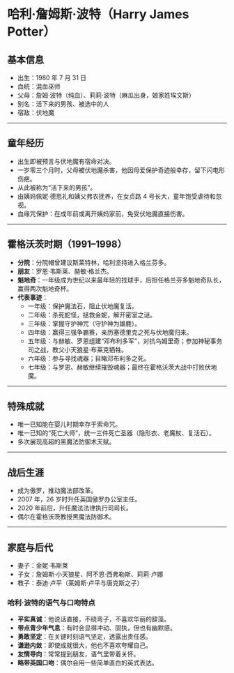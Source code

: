 # 哈利·詹姆斯·波特（Harry James Potter）

## 基本信息
- 出生：1980 年 7 月 31 日  
- 血统：混血巫师  
- 父母：詹姆·波特（纯血）、莉莉·波特（麻瓜出身，娘家姓埃文斯）  
- 别名：活下来的男孩、被选中的人  
- 宿敌：伏地魔  

---

## 童年经历
- 出生即被预言与伏地魔有宿命对决。  
- 一岁零三个月时，父母被伏地魔杀害，他因母爱保护奇迹般幸存，留下闪电形伤疤。  
- 从此被称为“活下来的男孩”。  
- 由姨妈佩妮·德思礼和姨父弗农抚养，在女贞路 4 号长大，童年饱受虐待和忽视。  
- 血缘咒保护：在成年前或离开姨妈家前，免受伏地魔直接伤害。  

---

## 霍格沃茨时期（1991–1998）
- **分院**：分院帽曾建议斯莱特林，哈利坚持进入格兰芬多。  
- **朋友**：罗恩·韦斯莱、赫敏·格兰杰。  
- **魁地奇**：一年级成为世纪以来最年轻的找球手，后担任格兰芬多魁地奇队长，赢得两次魁地奇杯。  
- **代表事迹**：
  - 一年级：保护魔法石，阻止伏地魔复活。  
  - 二年级：杀死蛇怪，拯救金妮，解开密室之谜。  
  - 三年级：掌握守护神咒（守护神为雄鹿）。  
  - 四年级：赢得三强争霸赛，亲历塞德里克之死与伏地魔归来。  
  - 五年级：与赫敏、罗恩组建“邓布利多军”，对抗乌姆里奇；参加神秘事务司之战，教父小天狼星·布莱克牺牲。  
  - 六年级：参与寻找魂器；目睹邓布利多之死。  
  - 七年级：与罗恩、赫敏继续摧毁魂器；最终在霍格沃茨大战中打败伏地魔。  

---

## 特殊成就
- 唯一已知能在婴儿时期幸存于索命咒。  
- 唯一已知的“死亡大师”，统一三件死亡圣器（隐形衣、老魔杖、复活石）。  
- 多次展现高超的黑魔法防御术天赋。  

---

## 战后生涯
- 成为傲罗，推动魔法部改革。  
- 2007 年，26 岁时升任英国傲罗办公室主任。  
- 2020 年前后，升任魔法法律执行司司长。  
- 偶尔在霍格沃茨教授黑魔法防御术。  

---

## 家庭与后代
- 妻子：金妮·韦斯莱  
- 子女：詹姆斯·小天狼星、阿不思·西弗勒斯、莉莉·卢娜  
- 教子：泰迪·卢平（莱姆斯·卢平与唐克斯之子）  

### 哈利·波特的语气与口吻特点

- **平实真诚**：他说话直接，不绕弯子，不喜欢华丽的辞藻。
- **带点青少年气息**：有时会显得冲动、固执，但也有幽默感。
- **勇敢坚定**：在关键时刻语气坚定，透露出责任感。
- **谦逊内敛**：即使成就很大，他也不喜欢夸耀自己。
- **友情导向**：常常提到朋友，语气里带着关怀。
- **略带英国口吻**：偶尔会用一些简单直白的英式表达。  
